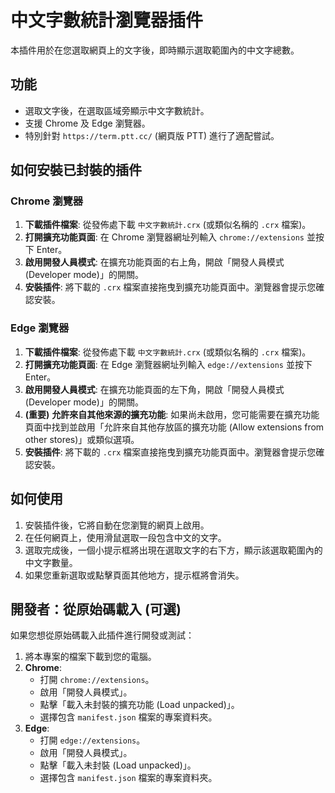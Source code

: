 # 中文字數統計瀏覽器插件

本插件用於在您選取網頁上的文字後，即時顯示選取範圍內的中文字總數。

## 功能

-   選取文字後，在選取區域旁顯示中文字數統計。
-   支援 Chrome 及 Edge 瀏覽器。
-   特別針對 `https://term.ptt.cc/` (網頁版 PTT) 進行了適配嘗試。

## 如何安裝已封裝的插件

### Chrome 瀏覽器

1.  **下載插件檔案**: 從發佈處下載 `中文字數統計.crx` (或類似名稱的 `.crx` 檔案)。
2.  **打開擴充功能頁面**: 在 Chrome 瀏覽器網址列輸入 `chrome://extensions` 並按下 Enter。
3.  **啟用開發人員模式**: 在擴充功能頁面的右上角，開啟「開發人員模式 (Developer mode)」的開關。
4.  **安裝插件**: 將下載的 `.crx` 檔案直接拖曳到擴充功能頁面中。瀏覽器會提示您確認安裝。

### Edge 瀏覽器

1.  **下載插件檔案**: 從發佈處下載 `中文字數統計.crx` (或類似名稱的 `.crx` 檔案)。
2.  **打開擴充功能頁面**: 在 Edge 瀏覽器網址列輸入 `edge://extensions` 並按下 Enter。
3.  **啟用開發人員模式**: 在擴充功能頁面的左下角，開啟「開發人員模式 (Developer mode)」的開關。
4.  **(重要)** **允許來自其他來源的擴充功能**: 如果尚未啟用，您可能需要在擴充功能頁面中找到並啟用「允許來自其他存放區的擴充功能 (Allow extensions from other stores)」或類似選項。
5.  **安裝插件**: 將下載的 `.crx` 檔案直接拖曳到擴充功能頁面中。瀏覽器會提示您確認安裝。

## 如何使用

1.  安裝插件後，它將自動在您瀏覽的網頁上啟用。
2.  在任何網頁上，使用滑鼠選取一段包含中文的文字。
3.  選取完成後，一個小提示框將出現在選取文字的右下方，顯示該選取範圍內的中文字數量。
4.  如果您重新選取或點擊頁面其他地方，提示框將會消失。

## 開發者：從原始碼載入 (可選)

如果您想從原始碼載入此插件進行開發或測試：

1.  將本專案的檔案下載到您的電腦。
2.  **Chrome**:
    *   打開 `chrome://extensions`。
    *   啟用「開發人員模式」。
    *   點擊「載入未封裝的擴充功能 (Load unpacked)」。
    *   選擇包含 `manifest.json` 檔案的專案資料夾。
3.  **Edge**:
    *   打開 `edge://extensions`。
    *   啟用「開發人員模式」。
    *   點擊「載入未封裝 (Load unpacked)」。
    *   選擇包含 `manifest.json` 檔案的專案資料夾。
